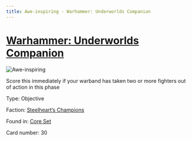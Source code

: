 ```yaml
---
title: Awe-inspiring - Warhammer: Underworlds Companion
---
```


# [Warhammer: Underworlds Companion](https://guidokessels.github.io/wh-underworlds)

  

![Awe-inspiring](https://warhammerunderworlds.com/wp-content/uploads/sites/6/2017/12/030_ENG-Awe-inspiring.png)

Score this immediately if your warband has taken two or more fighters out of action in this phase

Type: Objective

Faction: [Steelheart’s Champions](https://guidokessels.github.io/wh-underworlds/factions/steelhearts-champions)

Found in: [Core Set](https://guidokessels.github.io/wh-underworlds/locations/core-set)

Card number: 30
